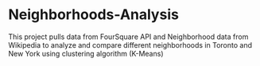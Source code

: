 # Neighborhoods-Analysis

This project pulls data from FourSquare API and Neighborhood data from Wikipedia to analyze and compare different neighborhoods in Toronto and New York using clustering algorithm (K-Means)
